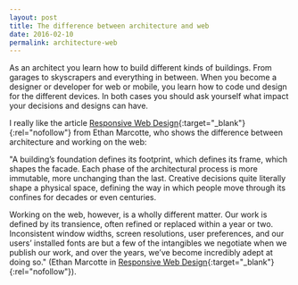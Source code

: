 ```yaml
---
layout: post
title: The difference between architecture and web
date: 2016-02-10
permalink: architecture-web
---
```



As an architect you learn how to build different kinds of buildings. From garages to skyscrapers and everything in between. When you become a designer or developer for web or mobile, you learn how to code und design for the different devices. In both cases you should ask yourself what impact your decisions and designs can have.

I really like the article [Responsive Web Design](http://alistapart.com/article/responsive-web-design){:target="_blank"}{:rel="nofollow"} from Ethan Marcotte, who shows the difference between architecture and working on the web:

"A building’s foundation defines its footprint, which defines its frame, which shapes the facade. Each phase of the architectural process is more immutable, more unchanging than the last. Creative decisions quite literally shape a physical space, defining the way in which people move through its confines for decades or even centuries.

Working on the web, however, is a wholly different matter. Our work is defined by its transience, often refined or replaced within a year or two. Inconsistent window widths, screen resolutions, user preferences, and our users’ installed fonts are but a few of the intangibles we negotiate when we publish our work, and over the years, we’ve become incredibly adept at doing so." (Ethan Marcotte in [Responsive Web Design](http://alistapart.com/article/responsive-web-design){:target="_blank"}{:rel="nofollow"}).
